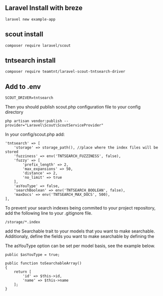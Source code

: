 ## Laravel Install with breze
    laravel new example-app
## scout install
    composer require laravel/scout
## tntsearch install 

    composer require teamtnt/laravel-scout-tntsearch-driver

## Add to .env
    SCOUT_DRIVER=tntsearch

Then you should publish scout.php configuration file to your config directory

    php artisan vendor:publish --provider="Laravel\Scout\ScoutServiceProvider"

In your config/scout.php add:

    'tntsearch' => [
        'storage' => storage_path(), //place where the index files will be stored
        'fuzziness' => env('TNTSEARCH_FUZZINESS', false),
        'fuzzy' => [
            'prefix_length' => 2,
            'max_expansions' => 50,
            'distance' => 2,
            'no_limit' => true
        ],
        'asYouType' => false,
        'searchBoolean' => env('TNTSEARCH_BOOLEAN', false),
        'maxDocs' => env('TNTSEARCH_MAX_DOCS', 500),
    ],


To prevent your search indexes being commited to your project repository, add the following line to your .gitignore file.

    /storage/*.index

add the Searchable trait to your models that you want to make searchable. Additionaly, define the fields you want to make searchable by defining the

The asYouType option can be set per model basis, see the example below.

    public $asYouType = true;

    public function toSearchableArray()
    {
        return [
            'id' => $this->id,
            'name' => $this->name
        ];
    }
